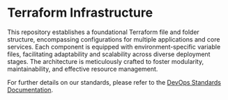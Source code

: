 # Terraform Infrastructure

This repository establishes a foundational Terraform file and folder structure, encompassing configurations for multiple applications and core services. Each component is equipped with environment-specific variable files, facilitating adaptability and scalability across diverse deployment stages. The architecture is meticulously crafted to foster modularity, maintainability, and effective resource management.

For further details on our standards, please refer to the [DevOps Standards Documentation](https://confluence.collab.test-and-trace.nhs.uk/display/DOE/Standards).

